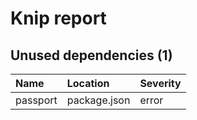 # Knip report

## Unused dependencies (1)

| Name | Location | Severity |
| :------- | :----------- | :------- |
| passport | package.json | error |

